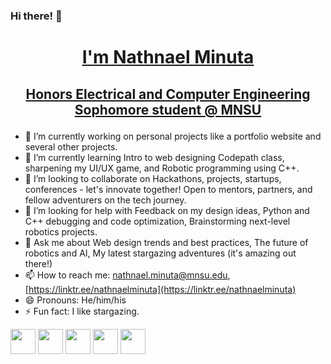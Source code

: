 ### Hi there! 👋
# <p align="center"><u>I'm Nathnael Minuta</u></p>
## <p align="center"><u>Honors Electrical and Computer Engineering Sophomore student @ MNSU</u></p>

- 🔭 I’m currently working on personal projects like a portfolio website and several other projects.
- 🌱 I’m currently learning Intro to web designing Codepath class, sharpening my UI/UX game, and Robotic programming using C++.
- 👯 I’m looking to collaborate on Hackathons, projects, startups, conferences - let's innovate together! Open to mentors, partners, and fellow adventurers on the tech journey.
- 🤔 I’m looking for help with Feedback on my design ideas, Python and C++ debugging and code optimization, Brainstorming next-level robotics projects.
- 💬 Ask me about Web design trends and best practices, The future of robotics and AI, My latest stargazing adventures (it's amazing out there!)
- 📫 How to reach me: [nathnael.minuta@mnsu.edu](mailto:nathnael.minuta@mnsu.edu), [https://linktr.ee/nathnaelminuta](https://linktr.ee/nathnaelminuta)
- 😄 Pronouns: He/him/his
- ⚡ Fun fact: I like stargazing.
  
[<img src="https://upload.wikimedia.org/wikipedia/commons/thumb/e/e7/Instagram_logo_2016.svg/768px-Instagram_logo_2016.svg.png" width="40" height="40">](https://www.instagram.com/nathnael_kebede) [<img src="https://cdn1.iconfinder.com/data/icons/logotypes/32/circle-linkedin-512.png" width="40" height="40">](https://www.linkedin.com/in/nathnaelminuta) [<img src="https://uxwing.com/wp-content/themes/uxwing/download/brands-and-social-media/linktree-logo-icon.png" width="40" height="40">](https://linktr.ee/nathnaelminuta) [<img src="https://static.vecteezy.com/system/resources/previews/004/283/899/non_2x/nk-logo-monogram-emblem-style-with-crown-shape-design-template-free-vector.jpg" width="40" height="40">](https://naticr70921740189.wixsite.com/nathnael-portfolio) [<img src="https://upload.wikimedia.org/wikipedia/commons/1/19/LeetCode_logo_black.png" width="40" height="40">](https://leetcode.com/nathnaelminuta)
